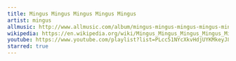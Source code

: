 ```yaml
---
title: Mingus Mingus Mingus Mingus Mingus
artist: mingus
allmusic: http://www.allmusic.com/album/mingus-mingus-mingus-mingus-mingus-mw0000653088
wikipedia: https://en.wikipedia.org/wiki/Mingus_Mingus_Mingus_Mingus_Mingus
youtube: https://www.youtube.com/playlist?list=PLcc51NYcXkvHdjUYKMkeyJ8325co6WS7S
starred: true
---
```

